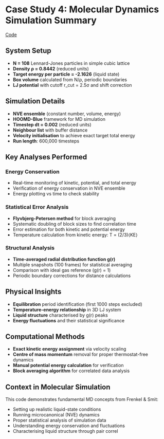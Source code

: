 # Case Study 4: Molecular Dynamics Simulation Summary
[Code](https://github.com/FTurci/active-enhancement/blob/09795e2bb317a7e7a6b019a038b943cf8fd5ba6e/docs/summer/case_study_4/CS4.ipynb)
## System Setup
- **N = 108** Lennard-Jones particles in simple cubic lattice
- **Density ρ = 0.8442** (reduced units)
- **Target energy per particle = -2.1626** (liquid state)
- **Box volume** calculated from N/ρ, periodic boundaries
- **LJ potential** with cutoff r_cut = 2.5σ and shift correction

## Simulation Details
- **NVE ensemble** (constant number, volume, energy)
- **HOOMD-Blue** framework for MD simulation
- **Timestep dt = 0.002** (reduced units)
- **Neighbour list** with buffer distance
- **Velocity initialisation** to achieve exact target total energy
- **Run length**: 600,000 timesteps

## Key Analyses Performed

### Energy Conservation
- Real-time monitoring of kinetic, potential, and total energy
- Verification of energy conservation in NVE ensemble
- Energy plotting vs time to check stability

### Statistical Error Analysis
- **Flyvbjerg-Petersen method** for block averaging
- Systematic doubling of block sizes to find correlation time
- Error estimation for both kinetic and potential energy
- Temperature calculation from kinetic energy: T = (2/3)⟨KE⟩

### Structural Analysis
- **Time-averaged radial distribution function g(r)**
- Multiple snapshots (100 frames) for statistical averaging
- Comparison with ideal gas reference (g(r) = 1)
- Periodic boundary corrections for distance calculations

## Physical Insights
- **Equilibration** period identification (first 1000 steps excluded)
- **Temperature-energy relationship** in 3D LJ system
- **Liquid structure** characterised by g(r) peaks
- **Energy fluctuations** and their statistical significance

## Computational Methods
- **Exact kinetic energy assignment** via velocity scaling
- **Centre of mass momentum** removal for proper thermostat-free dynamics
- **Manual potential energy calculation** for verification
- **Block averaging algorithm** for correlated data analysis

## Context in Molecular Simulation
This code demonstrates fundamental MD concepts from Frenkel & Smit:
- Setting up realistic liquid-state conditions
- Running microcanonical (NVE) dynamics
- Proper statistical analysis of simulation data
- Understanding energy conservation and fluctuations
- Characterising liquid structure through pair correl